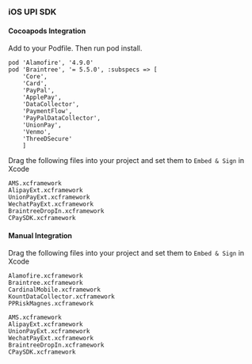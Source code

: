### iOS UPI SDK

#### Cocoapods Integration


Add to your Podfile. Then run pod install.
	
```
pod 'Alamofire', '4.9.0'
pod 'Braintree', '= 5.5.0', :subspecs => [
    'Core',
    'Card',
    'PayPal',
    'ApplePay',
    'DataCollector',
    'PaymentFlow',
    'PayPalDataCollector',
    'UnionPay',
    'Venmo',
    'ThreeDSecure'
    ]
``` 
 

Drag the following files into your project and set them to `Embed & Sign` in Xcode

  
```
AMS.xcframework
AlipayExt.xcframework
UnionPayExt.xcframework
WechatPayExt.xcframework 
BraintreeDropIn.xcframework
CPaySDK.xcframework
```
  
#### Manual Integration
    
Drag the following files into your project and set them to `Embed & Sign` in Xcode
  
```
Alamofire.xcframework
Braintree.xcframework
CardinalMobile.xcframework
KountDataCollector.xcframework
PPRiskMagnes.xcframework

AMS.xcframework
AlipayExt.xcframework
UnionPayExt.xcframework
WechatPayExt.xcframework 
BraintreeDropIn.xcframework
CPaySDK.xcframework
```

